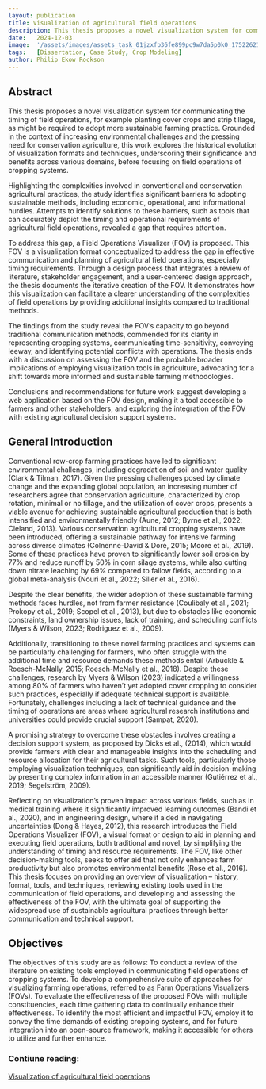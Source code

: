 ```yaml
---
layout: publication
title: Visualization of agricultural field operations
description: This thesis proposes a novel visualization system for communicating the timing of field operations, for example planting cover crops and strip tillage, as might be required to adopt more sustainable farming practice. Grounded in the context of increasing environmental challenges and the pressing need for conservation agriculture, this work explores the historical evolution of visualization formats and techniques, underscoring their significance and benefits across various domains, before focusing on field operations of cropping systems.
date:   2024-12-03
image:  '/assets/images/assets_task_01jzxfb36fe899pc9w7da5p0k0_1752262181_img_1.webp'
tags:   [Dissertation, Case Study, Crop Modeling]
author: Philip Ekow Rockson
---
```


## Abstract

This thesis proposes a novel visualization system for communicating the timing of field operations, for example planting cover crops and strip tillage, as might be required to adopt more sustainable farming practice. Grounded in the context of increasing environmental challenges and the pressing need for conservation agriculture, this work explores the historical evolution of visualization formats and techniques, underscoring their significance and benefits across various domains, before focusing on field operations of cropping systems.

Highlighting the complexities involved in conventional and conservation agricultural practices, the study identifies significant barriers to adopting sustainable methods, including economic, operational, and informational hurdles. Attempts to identify solutions to these barriers, such as tools that can accurately depict the timing and operational requirements of agricultural field operations, revealed a gap that requires attention.

To address this gap, a Field Operations Visualizer (FOV) is proposed. This FOV is a visualization format conceptualized to address the gap in effective communication and planning of agricultural field operations, especially timing requirements. Through a design process that integrates a review of literature, stakeholder engagement, and a user-centered design approach, the thesis documents the iterative creation of the FOV. It demonstrates how this visualization can facilitate a clearer understanding of the complexities of field operations by providing additional insights compared to traditional methods.

The findings from the study reveal the FOV’s capacity to go beyond traditional communication methods, commended for its clarity in representing cropping systems, communicating time-sensitivity, conveying leeway, and identifying potential conflicts with operations. The thesis ends with a discussion on assessing the FOV and the probable broader implications of employing visualization tools in agriculture, advocating for a shift towards more informed and sustainable farming methodologies.

Conclusions and recommendations for future work suggest developing a web application based on the FOV design, making it a tool accessible to farmers and other stakeholders, and exploring the integration of the FOV with existing agricultural decision support systems.

## General Introduction

Conventional row-crop farming practices have led to significant environmental challenges, including degradation of soil and water quality (Clark & Tilman, 2017). Given the pressing challenges posed by climate change and the expanding global population, an increasing number of researchers agree that conservation agriculture, characterized by crop rotation, minimal or no tillage, and the utilization of cover crops, presents a viable avenue for achieving sustainable agricultural production that is both intensified and environmentally friendly (Aune, 2012; Byrne et al., 2022; Cleland, 2013). Various conservation agricultural cropping systems have been introduced, offering a sustainable pathway for intensive farming across diverse climates (Colnenne-David & Doré, 2015; Moore et al., 2019). Some of these practices have proven to significantly lower soil erosion by 77% and reduce runoff by 50% in corn silage systems, while also cutting down nitrate leaching by 69% compared to fallow fields, according to a global meta-analysis (Nouri et al., 2022; Siller et al., 2016).

Despite the clear benefits, the wider adoption of these sustainable farming methods faces hurdles, not from farmer resistance (Coulibaly et al., 2021; Prokopy et al., 2019; Scopel et al., 2013), but due to obstacles like economic constraints, land ownership issues, lack of training, and scheduling conflicts (Myers & Wilson, 2023; Rodriguez et al., 2009).

Additionally, transitioning to these novel farming practices and systems can be particularly challenging for farmers, who often struggle with the additional time and resource demands these methods entail (Arbuckle & Roesch-McNally, 2015; Roesch-McNally et al., 2018). Despite these challenges, research by Myers & Wilson (2023) indicated a willingness among 80% of farmers who haven’t yet adopted cover cropping to consider such practices, especially if adequate technical support is available. Fortunately, challenges including a lack of technical guidance and the timing of operations are areas where agricultural research institutions and universities could provide crucial support (Sampat, 2020).

A promising strategy to overcome these obstacles involves creating a decision support system, as proposed by Dicks et al., (2014), which would provide farmers with clear and manageable insights into the scheduling and resource allocation for their agricultural tasks. Such tools, particularly those employing visualization techniques, can significantly aid in decision-making by presenting complex information in an accessible manner (Gutiérrez et al., 2019; Segelström, 2009).

Reflecting on visualization’s proven impact across various fields, such as in medical training where it significantly improved learning outcomes (Bandi et al., 2020), and in engineering design, where it aided in navigating uncertainties (Dong & Hayes, 2012), this research introduces the Field Operations Visualizer (FOV), a visual format or design to aid in planning and executing field operations, both traditional and novel, by simplifying the understanding of timing and resource requirements. The FOV, like other decision-making tools, seeks to offer aid that not only enhances farm productivity but also promotes environmental benefits (Rose et al., 2016). This thesis focuses on providing an overview of visualization – history, format, tools, and techniques, reviewing existing tools used in the communication of field operations, and developing and assessing the effectiveness of the FOV, with the ultimate goal of supporting the widespread use of sustainable agricultural practices through better communication and technical support.

## Objectives

The objectives of this study are as follows:
To conduct a review of the literature on existing tools employed in communicating field operations of cropping systems.
To develop a comprehensive suite of approaches for visualizing farming operations, referred to as Farm Operations Visualizers (FOVs).
To evaluate the effectiveness of the proposed FOVs with multiple constituencies, each time gathering data to continually enhance their effectiveness.
To identify the most efficient and impactful FOV, employ it to convey the time demands of existing cropping systems, and for future integration into an open-source framework, making it accessible for others to utilize and further enhance.

### Contiune reading:
[Visualization of agricultural field operations](https://www.regenpgc.org/wp-content/uploads/2024/08/Rockson-Visualization_of_Agricultural_.pdf)